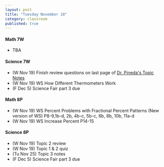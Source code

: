 ```yaml
---
layout: post
title: "Tuesday November 18"
category: classroom
published: true
---
```

#### Math 7W
* TBA

#### Science 7W
* (W Nov 19) Finish review questions on last page of [Dr. Pineda's Topic Notes](http://drpineda.ca/classroom/notes/Science7/HeatAndTemperature/Topic2.html)
* (W Nov 19) WS How Different Thermometers Work
* (F Dec 5) Science Fair part 3 due

#### Math 8P
* (W Nov 19) WS Percent Problems with Fractional Percent Patterns (New version of WS) P8-9,1b-d, 2b, 4b-c, 5b-c, 6b, 8b, 10b, 11a-d
* (W Nov 19) WS Increase Percent P14-15

#### Science 8P
* (W Nov 19) Topic 2 review
* (W Nov 19) Topic 1 & 2 quiz
* (Tu Nov 25) Topic 3 notes
* (F Dec 5) Science Fair part 3 due
